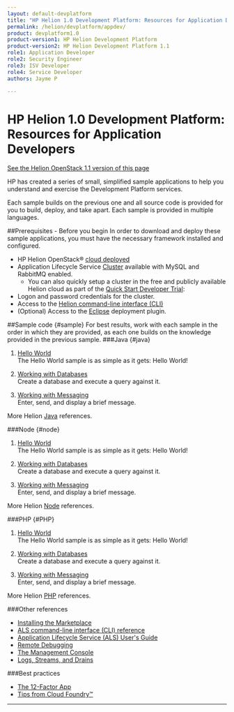 ```yaml
---
layout: default-devplatform
title: "HP Helion 1.0 Development Platform: Resources for Application Developers"
permalink: /helion/devplatform/appdev/
product: devplatform1.0
product-version1: HP Helion Development Platform
product-version2: HP Helion Development Platform 1.1
role1: Application Developer 
role2: Security Engineer
role3: ISV Developer
role4: Service Developer
authors: Jayme P

---
```

<!--PUBLISHED-->
# HP Helion 1.0 Development Platform: Resources for Application Developers
[See the Helion OpenStack 1.1 version of this page](/helion/devplatform/1.1/appdev/)

HP has created a series of small, simplified sample applications to help you understand and exercise the Development Platform services.

Each sample builds on the previous one and all source code is provided for you to build, deploy, and take apart. Each sample is provided in multiple languages.
 
##Prerequisites - Before you begin
In order to download and deploy these sample applications, you must have the necessary framework installed and configured.

- HP Helion OpenStack&reg; [cloud deployed](/helion/openstack/install/overview/)
- Application Lifecycle Service [Cluster](/helion/devplatform/deploy) available with MySQL and RabbitMQ enabled.
	- You can also quickly setup a cluster in the free and publicly available Helion cloud as part of the [Quick Start Developer Trial](/helion/devplatform/ALS-developer-trial-quick-start/): 
- Logon and password credentials for the cluster.
- Access to the [Helion command-line interface (CLI)](/als/v1/user/client/)
- (Optional) Access to the [Eclipse](/helion/devplatform/eclipse/) deployment plugin.

##Sample code {#sample}
For best results, work with each sample in the order in which they are provided, as each one builds on the knowledge provided in the previous sample. 
###Java {#java}
1. [Hello World](/helion/devplatform/workbook/helloworld/java/) <br>
The Hello World sample is as simple as it gets: Hello World! 

2. [Working with Databases](/helion/devplatform/workbook/database/java/) <br>
Create a database and execute a query against it. <br>

3. [Working with Messaging](/helion/devplatform/workbook/messaging/java/)<br> Enter, send, and display a brief message.<br> 

More Helion [Java](/als/v1/user/deploy/languages/java/) references.

###Node {#node}
1.  [Hello World](/helion/devplatform/workbook/helloworld/node/)<br>
The Hello World sample is as simple as it gets: Hello World! 

2. [Working with Databases](/helion/devplatform/workbook/database/node/) <br>
Create a database and execute a query against it.<br> 


3. [Working with Messaging](/helion/devplatform/workbook/messaging/node/)<br> Enter, send, and display a brief message.<br> 

More Helion [Node](/als/v1/user/deploy/languages/node/) references.
 
###PHP {#PHP}
1.  [Hello World](/helion/devplatform/workbook/helloworld/php/) <br>
The Hello World sample is as simple as it gets: Hello World! 

2. [Working with Databases](/helion/devplatform/workbook/database/php/) <br>
Create a database and execute a query against it.<br>

3. [Working with Messaging](/helion/devplatform/workbook/messaging/php/)<br> Enter, send, and display a brief message.<br> 

More Helion [PHP](/als/v1/user/deploy/languages/php/) references.

###Other references
- [Installing the Marketplace](/helion/devplatform/marketplace)
- [ALS command-line interface (CLI) reference](/als/v1/user/reference/client-ref/#command-ref-client)
- [Application Lifecycle Service (ALS) User's Guide](/als/v1/user/)
- [Remote Debugging](/als/v1/user/deploy/app-debug/)
- [The Management Console](/als/v1/user/console/)
- [Logs, Streams, and Drains](/als/v1/user/deploy/app-logs/)

###Best practices

- [The 12-Factor App](http://12factor.net/)
- [Tips from Cloud Foundry&trade;](http://docs.cloudfoundry.org/devguide/deploy-apps/prepare-to-deploy.html)

----
